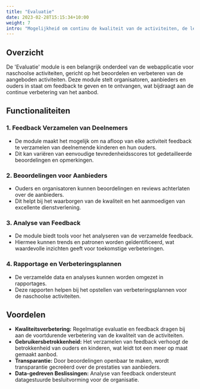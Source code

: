 ```yaml
---
title: "Evaluatie"
date: 2023-02-28T15:15:34+10:00
weight: 7
intro: "Mogelijkheid om continu de kwaliteit van de activiteiten, de leerlingparticipatie en hun ontwikkeling te kunnen volgens, verbeteren en stimuleren."
---
```


## Overzicht
De 'Evaluatie' module is een belangrijk onderdeel van de webapplicatie voor naschoolse activiteiten, gericht op het beoordelen en verbeteren van de aangeboden activiteiten. Deze module stelt organisatoren, aanbieders en ouders in staat om feedback te geven en te ontvangen, wat bijdraagt aan de continue verbetering van het aanbod.

## Functionaliteiten

### 1. Feedback Verzamelen van Deelnemers
- De module maakt het mogelijk om na afloop van elke activiteit feedback te verzamelen van deelnemende kinderen en hun ouders.
- Dit kan variëren van eenvoudige tevredenheidsscores tot gedetailleerde beoordelingen en opmerkingen.

### 2. Beoordelingen voor Aanbieders
- Ouders en organisatoren kunnen beoordelingen en reviews achterlaten over de aanbieders.
- Dit helpt bij het waarborgen van de kwaliteit en het aanmoedigen van excellente dienstverlening.

### 3. Analyse van Feedback
- De module biedt tools voor het analyseren van de verzamelde feedback.
- Hiermee kunnen trends en patronen worden geïdentificeerd, wat waardevolle inzichten geeft voor toekomstige verbeteringen.

### 4. Rapportage en Verbeteringsplannen
- De verzamelde data en analyses kunnen worden omgezet in rapportages.
- Deze rapporten helpen bij het opstellen van verbeteringsplannen voor de naschoolse activiteiten.

## Voordelen

- **Kwaliteitsverbetering:** Regelmatige evaluatie en feedback dragen bij aan de voortdurende verbetering van de kwaliteit van de activiteiten.
- **Gebruikersbetrokkenheid:** Het verzamelen van feedback verhoogt de betrokkenheid van ouders en kinderen, wat leidt tot een meer op maat gemaakt aanbod.
- **Transparantie:** Door beoordelingen openbaar te maken, wordt transparantie gecreëerd over de prestaties van aanbieders.
- **Data-gedreven Beslissingen:** Analyse van feedback ondersteunt datagestuurde besluitvorming voor de organisatie.
